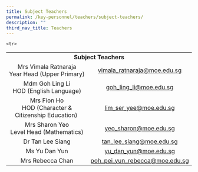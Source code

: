 ```yaml
---
title: Subject Teachers
permalink: /key-personnel/teachers/subject-teachers/
description: ""
third_nav_title: Teachers
---
```

<table>
<tbody>
<tr>
<td style="text-align: center;" colspan="2"><strong>Subject Teachers</strong></td>
</tr>
<tr>
<td style="text-align: center;">Mrs Vimala Ratnaraja<br />Year Head (Upper Primary)</td>
<td style="text-align: center;"><a href="mailto:vimala_ratnaraja@moe.edu.sg" target="">vimala_ratnaraja@moe.edu.sg</a></td>
</tr>
	
	<tr>
<td style="text-align: center;">Mdm Goh Ling Li<br />HOD (English Language)</td>
<td style="text-align: center;"><a href="mailto:goh_ling_li@moe.edu.sg" target="">goh_ling_li@moe.edu.sg</a></td>
</tr>
	
	
<tr>
<td style="text-align: center;">Mrs Fion Ho<br />HOD (Character &amp; Citizenship Education)&nbsp;</td>
<td style="text-align: center;"><a href="mailto:lim_ser_yee@moe.edu.sg" target="">lim_ser_yee@moe.edu.sg</a></td>
</tr>
<tr>
<td style="text-align: center;">Mrs Sharon Yeo<br />Level Head (Mathematics)</td>
<td style="text-align: center;"><a href="mailto:yeo_sharon@moe.edu.sg" target="">yeo_sharon@moe.edu.sg</a></td>
</tr>
<tr>
<td style="text-align: center;">Dr Tan Lee Siang</td>
<td style="text-align: center;"><a href="mailto:tan_lee_siang@moe.edu.sg" target="">tan_lee_siang@moe.edu.sg</a></td>
</tr>
<tr>
<td style="text-align: center;">Ms Yu Dan Yun</td>
<td style="text-align: center;"><a href="mailto:yu_dan_yun@moe.edu.sg" target="">yu_dan_yun@moe.edu.sg</a></td>
</tr>
<tr>
<td style="text-align: center;">Mrs Rebecca Chan</td>
<td style="text-align: center;"><a href="mailto:poh_pei_yun_rebecca@moe.edu.sg" target="">poh_pei_yun_rebecca@moe.edu.sg</a></td>
</tr>
</tbody>
</table>